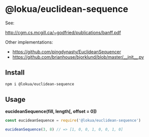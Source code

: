# @lokua/euclidean-sequence

See:

http://cgm.cs.mcgill.ca/~godfried/publications/banff.pdf

Other implementations:

- https://github.com/pingdynasty/EuclideanSequencer
- https://github.com/brianhouse/bjorklund/blob/master/__init__.py

## Install

```sh
npm i @lokua/euclidean-sequence
```

## Usage

**eucideanSequence(fill, length[, offset = 0])**

```js
const eucideanSequence = require('@lokua/euclidean-sequence')

eucideanSequence(3, 8) // => [1, 0, 0, 1, 0, 0, 1, 0]
```
